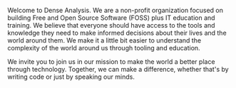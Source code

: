 Welcome to Dense Analysis. We are a non-profit organization focused on building
Free and Open Source Software (FOSS) plus IT education and training.  We believe
that everyone should have access to the tools and knowledge they need to make
informed decisions about their lives and the world around them. We make it a
little bit easier to understand the complexity of the world around us through
tooling and education.

We invite you to join us in our mission to make the world a better place through
technology. Together, we can make a difference, whether that's by writing code
or just by speaking our minds.

